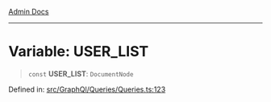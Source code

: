 [Admin Docs](/)

***

# Variable: USER\_LIST

> `const` **USER\_LIST**: `DocumentNode`

Defined in: [src/GraphQl/Queries/Queries.ts:123](https://github.com/PalisadoesFoundation/talawa-admin/blob/main/src/GraphQl/Queries/Queries.ts#L123)
